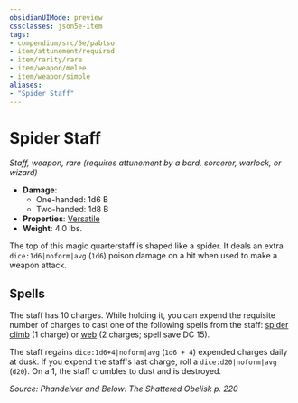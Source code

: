 ```yaml
---
obsidianUIMode: preview
cssclasses: json5e-item
tags:
- compendium/src/5e/pabtso
- item/attunement/required
- item/rarity/rare
- item/weapon/melee
- item/weapon/simple
aliases: 
- "Spider Staff"
---
```

# Spider Staff
*Staff, weapon, rare (requires attunement by a bard, sorcerer, warlock, or wizard)*  

- **Damage**:
  - One-handed: 1d6 B
  - Two-handed: 1d8 B
- **Properties**: [Versatile](2-Mechanics/CLI/rules/item-properties.md#Versatile)
- **Weight**: 4.0 lbs.

The top of this magic quarterstaff is shaped like a spider. It deals an extra `dice:1d6|noform|avg` (`1d6`) poison damage on a hit when used to make a weapon attack.

## Spells

The staff has 10 charges. While holding it, you can expend the requisite number of charges to cast one of the following spells from the staff: [spider climb](2-Mechanics/CLI/spells/spider-climb.md) (1 charge) or [web](2-Mechanics/CLI/spells/web.md) (2 charges; spell save DC 15).

The staff regains `dice:1d6+4|noform|avg` (`1d6 + 4`) expended charges daily at dusk. If you expend the staff's last charge, roll a `dice:d20|noform|avg` (`d20`). On a 1, the staff crumbles to dust and is destroyed.

*Source: Phandelver and Below: The Shattered Obelisk p. 220*